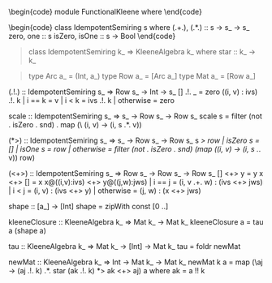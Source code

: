 \begin{code}
module FunctionalKleene where
\end{code}

\begin{code}
class IdempotentSemiring s where
    (.+.), (.*.)  :: s -> s_ -> s_
    zero, one     :: s
    isZero, isOne :: s -> Bool
\end{code}

> class IdempotentSemiring k_ => KleeneAlgebra k_ where
>    star :: k_ -> k_

> type Arc a_ = (Int, a_)
> type Row a_ = [Arc a_]
> type Mat a_ = [Row a_]

(.!.) :: IdempotentSemiring s_ => Row s_ -> Int -> s_
[]             .!. _ = zero
((i, v) : ivs) .!. k | i == k    = v
                     | i <  k    = ivs .!. k
                     | otherwise = zero

scale :: IdempotentSemiring s_ => s_ -> Row s_ -> Row s_
scale s = filter (not . isZero . snd) . map (\ (i, v) -> (i, s .*. v))

(*>) :: IdempotentSemiring s_ => s_ -> Row s_ -> Row s_
s *> row | isZero  s = []
         | isOne   s = row
         | otherwise = filter (not . isZero . snd) (map (\(i, v) -> (i, s .*. v)) row)

(<+>) :: IdempotentSemiring s_ => Row s_ -> Row s_ -> Row s_
[]            <+> y                         =  y
x             <+> []                        =  x
x@((i,v):ivs) <+> y@((j,w):jws) | i  ==  j  = (i, v .+. w) : (ivs <+> jws)
                                | i  <   j  = (i, v)       : (ivs <+> y)
                                | otherwise = (j, w)       : (x   <+> jws)

shape :: [a_] -> [Int]
shape = zipWith const [0 ..]

kleeneClosure :: KleeneAlgebra k_ => Mat k_ -> Mat k_
kleeneClosure a = tau a (shape a)

tau :: KleeneAlgebra k_ => Mat k_ -> [Int] -> Mat k_
tau = foldr newMat

newMat :: KleeneAlgebra k_ => Int -> Mat k_ -> Mat k_
newMat k a = map (\aj -> (aj .!. k) .*. star (ak .!. k) *> ak <+> aj) a
  where ak = a !! k